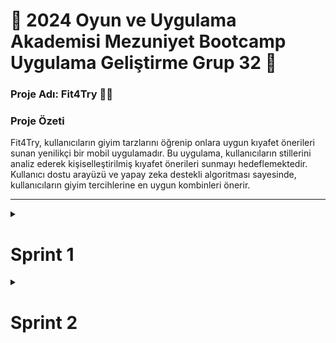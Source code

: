 # 📌 2024 Oyun ve Uygulama Akademisi Mezuniyet Bootcamp Uygulama Geliştirme Grup 32 📱
### Proje Adı:  Fit4Try 👗📱
### Proje Özeti
 Fit4Try, kullanıcıların giyim tarzlarını öğrenip onlara uygun kıyafet önerileri sunan yenilikçi bir mobil uygulamadır. Bu uygulama, kullanıcıların stillerini analiz ederek kişiselleştirilmiş kıyafet önerileri sunmayı hedeflemektedir. Kullanıcı dostu arayüzü ve yapay zeka destekli algoritması sayesinde, kullanıcıların giyim tercihlerine en uygun kombinleri önerir.

----

<details>
  <summary><h1>Sprint 1</h1></summary>
  

  ![Sprint1](https://github.com/wissenschaftlerin/oua_2024_bootcamp_flutter_grup32/assets/72699045/9f4e5eb0-5caa-4e6a-8f63-afef74da345e)
  
# Sprint 1 Review

**Sprint Tarihleri:** 15 Haziran - 7 Temmuz

## Proje Özeti

Bu sprintte, kullanıcıların giyim tarzlarını öğrenip onlara uygun kıyafet önerileri sunan bir mobil uygulama geliştirmeye karar verdik. Bu uygulama, kullanıcıların stillerini analiz ederek, kişiselleştirilmiş kıyafet önerileri sunmayı hedeflemektedir.

Tabii, aşağıda Fit4Try projesine uygun olarak ürün özellikleri ve hedef kitleyi de içeren güncellenmiş proje özetini bulabilirsiniz:

---

# Fit4Try Proje Özeti

## Proje Özeti

Fit4Try, kullanıcıların giyim tarzlarını öğrenip onlara uygun kıyafet önerileri sunan yenilikçi bir mobil uygulamadır. Bu uygulama, kullanıcıların stillerini analiz ederek kişiselleştirilmiş kıyafet önerileri sunmayı hedeflemektedir. Kullanıcı dostu arayüzü ve yapay zeka destekli algoritması sayesinde, kullanıcıların giyim tercihlerine en uygun kombinleri önerir.

## Ürün Özellikleri

- **Stil Analizi:** Kullanıcıların stil ve tercihlerini öğrenmek için anket ve form ekranları.
- **Kişiselleştirilmiş Öneriler:** Kullanıcının stiline uygun kıyafet önerileri sunan yapay zeka destekli algoritma.
- **Kullanıcı Profili:** Kullanıcıların stillerini ve tercihlerini kaydedebilecekleri profil sayfası.
- **Giriş ve Çıkış İşlemleri:** Firebase Authentication ile güvenli kullanıcı kimlik doğrulaması.
- **Sezgisel Arayüz:** Kullanıcı dostu ve sezgisel arayüz tasarımı.
- **Yapay Zeka Modeli:** Giyim önerileri için kullanılan gelişmiş yapay zeka modeli.

## Hedef Kitle

- **Genç Yetişkinler:** Moda konusunda önerilere açık, yeni stil denemek isteyen genç yetişkinler.
- **Moda Tutkunları:** Moda ve stil konusunda önerilere ihtiyaç duyan ve trendleri takip eden kullanıcılar.
- **Zamanı Kısıtlı Bireyler:** Giyim konusunda hızlı ve etkili önerilere ihtiyaç duyan, zamanı kısıtlı kullanıcılar.
- **Stilini Geliştirmek İsteyenler:** Kendi stilini keşfetmek ve geliştirmek isteyen herkes.

## Yapılan Çalışmalar

### 1. İlk Toplantı (14 Haziran)

İlk toplantımızı 14 Haziran'da gerçekleştirdik. Toplantıda proje hedeflerimizi, görev dağılımını ve sprint süresince yapılacak işleri belirledik.

![İlk Toplantı](https://github.com/wissenschaftlerin/oua_2024_bootcamp_flutter_grup32/assets/72699045/b33be272-035b-4fcf-9893-157567b2fec5)

### 2. İkinci Toplantı (22 Haziran)

İkinci toplantımızı 22 Haziran'da gerçekleştirdik. Bu toplantıda sprint ilerleyişini değerlendirdik ve gerekli düzenlemeleri yaptık.

### 3. Uygulama Tasarımı

- Uygulamanın genel tasarımını oluşturduk.
- Giriş, çıkış ve intro ekranlarını tasarladık.
- Kullanıcıların stil ve tarzlarını öğrenmek için gerekli ekranları oluşturduk.
- Kullanıcıların ne tarz şeyler giydiğini öğrenmek için anket ve form ekranları tasarladık.

**Figma Tasarımı:** [Figma Link](https://www.figma.com/design/y144lYicDkEE8IshJttFat/Fit4Try---UI-Design?node-id=0-1)

### 4. Giriş ve Çıkış İşlemleri

- Kullanıcıların uygulamaya giriş ve çıkış yapabilmesi için gerekli altyapıyı oluşturduk.
- Firebase Authentication kullanarak kullanıcıların kimlik doğrulamasını sağladık.

![Giriş Ekranı](https://github.com/wissenschaftlerin/oua_2024_bootcamp_flutter_grup32/assets/72699045/51e6761b-677e-406f-9a28-61b47b9a4228)
![Giriş Ekranı 2](https://github.com/wissenschaftlerin/oua_2024_bootcamp_flutter_grup32/assets/72699045/23d5b170-ea42-47f8-b20e-bfd7ce511cee)

### 5. Yapay Zeka Modeli

- Giydirmede kullanılacak olan yapay zeka modelini araştırıp bulduk.
- Bu modeli test ettik ve Google Cloud ile API'ye dönüştürüp kullanılabilir hale getirdik.

**Model Linki:** [Hugging Face Modeli](https://huggingface.co/spaces/levihsu/OOTDiffusion)

## Sprint Notları

- User Story'ler product backlog'ların içine yazılmıştır. Product backlog item'lara tıklandığında hikayelerin detayları okunabilir.
- Sprint içinde tamamlanması tahmin edilen puan: **100 Puan**
- Puan tamamlama mantığı: Toplamda proje boyunca tamamlanması gereken 380 puanlık backlog bulunmaktadır. 4 sprint'e bölündüğünde ilk sprint'in en azından 100 ile başlaması gerektiğine karar verildi.
- Backlog düzeni ve Story seçimleri: Backlog'umuz ilk yapılacak story'lere göre düzenlenmiştir. Sprint başına tahmin edilen puan sayısını geçmeyecek şekilde sıradan seçimler yapılmaktadır. Story başına çıkan tahmin puanı, toplam puanın yarısından az tutulmuştur.
- Story'ler yapılacak işlere (task'lere) bölünmüştür. Miro Board'da gözüken kırmızı item'lar yapılacak işleri (task) gösterirken, mavi item'lar story'leri temsil etmektedir.
- Daily Scrum: Daily Scrum toplantılarının zamansal sebeplerden ötürü Slack üzerinden yapılmasına karar verilmiştir. Daily Scrum toplantısı örneği jpeg veya word olarak Readme'de tarafımızdan paylaşılmaktadır.

![Sprint1Scrum](https://github.com/wissenschaftlerin/oua_2024_bootcamp_flutter_grup32/assets/72699045/f1cedffc-d479-401f-8d3e-07c5df295039)

---
## Alınan Kararlar:
- Ekipteki roller belirlenmiştir.
- Ekstra eklenmesi gereken özellikler belirlenmiştir.
- Uygulama fikri ve özellikleri netleştirilmiştir.

## Sprint Retrospective
- Takımın her üyesi yapacağı görevleri miro üzerine yazması kararı alınmıştır.
- Tahmin puanları gözden geçirilmeli ve sprint planlama toplantılarında gerekli geri bildirimlerin developer'lar tarafından verildiğine emin olunmalı.
 
</details>

<details>
  <summary><h1>Sprint 2</h1></summary>

# Sprint 2 Review

**Sprint Tarihleri:** 8 Temmuz - 21 Temmuz

## Yapılan Çalışmalar
### 1. İlk Toplantı (8 Temmuz)

İlk toplantımızı 8 Temmuz'da gerçekleştirdik. Toplantıda proje hedeflerimizi, görev dağılımını ve sprint süresince yapılacak işleri belirledik.

### 2. İkinci Toplantı (14 Temmuz)

İkinci toplantımızı 15 Temmuz'da gerçekleştirdik. Bu toplantıda sprint ilerleyişini değerlendirdik ve gerekli düzenlemeleri yaptık.

### 3. Uygulama Geliştirme

- Kullanıcı profili sayfasını tamamladık.
- Stil analizi ekranlarını ve algoritmalarını geliştirdik.
- Giyim önerileri için yapay zeka modelini entegre ettik ve test ettik.

### 4. Firebase Entegrasyonu

- Kullanıcı verilerini Firebase Realtime Database'e kaydedecek şekilde ayarladık.
- Kullanıcı profillerini Firebase üzerinden yönetilecek şekilde yapılandırdık.

## Sprint Notları

- User Story'ler product backlog'ların içine yazılmıştır. Product backlog item'lara tıklandığında hikayelerin detayları okunabilir.
- Sprint içinde tamamlanması tahmin edilen puan: **90 Puan**
- Puan tamamlama mantığı: Toplamda proje boyunca tamamlanması gereken 380 puanlık backlog bulunmaktadır. İlk sprintte tamamlanan 100 puandan sonra, bu sprintte 90 puan tamamlanması hedeflenmiştir.
- Backlog düzeni ve Story seçimleri: Backlog'umuz ilk yapılacak story'lere göre düzenlenmiştir. Sprint başına tahmin edilen puan sayısını geçmeyecek şekilde sıradan seçimler yapılmaktadır.
- Story'ler yapılacak işlere (task'lere) bölünmüştür. Miro Board'da gözüken kırmızı item'lar yapılacak işleri (task)










## 🤖 Takım Üyeleri

### 🚀 [Yaren ÇOLPAN](https://www.linkedin.com/in/yarencolpan/) (Developer)
### 🚀 [Yasin Kaan YİĞİT](https://www.linkedin.com/in/yasinkaanyigit1/) (Developer)
### 🚀 [Yunus Emre GÜMÜŞ](https://www.linkedin.com/in/yunusemregumus/) (Product Owner, UI&UX)
### 🚀 [Zehra Nur BAŞ](https://www.linkedin.com/in/zehranurba%C5%9F/) (Developer)
### 🚀 [Zeynep Feyza ATABEY](https://www.linkedin.com/in/zeynepfeyzatabey/) (Scrum Master)
